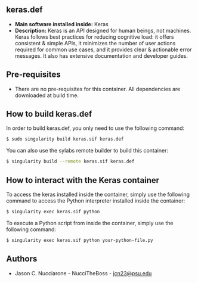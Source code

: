 ## keras.def

* **Main software installed inside:** Keras
* **Description:** Keras is an API designed for human beings, not machines. Keras follows best practices for reducing cognitive load: it offers consistent & simple APIs, it minimizes the number of user actions required for common use cases, and it provides clear & actionable error messages. It also has extensive documentation and developer guides.

## Pre-requisites

* There are no pre-requisites for this container. All dependencies are downloaded at build time.

## How to build keras.def

In order to build keras.def, you only need to use the following command:

```bash
$ sudo singularity build keras.sif keras.def
```

You can also use the sylabs remote builder to build this container:

```bash
$ singularity build --remote keras.sif keras.def
```

## How to interact with the Keras container

To access the keras installed inside the container, simply use the following command to access the Python interpreter installed inside the container:

```bash
$ singularity exec keras.sif python
```

To execute a Python script from inside the container, simply use the following command:

```bash
$ singularity exec keras.sif python your-python-file.py
```

## Authors

* Jason C. Nucciarone - NucciTheBoss - jcn23@psu.edu
